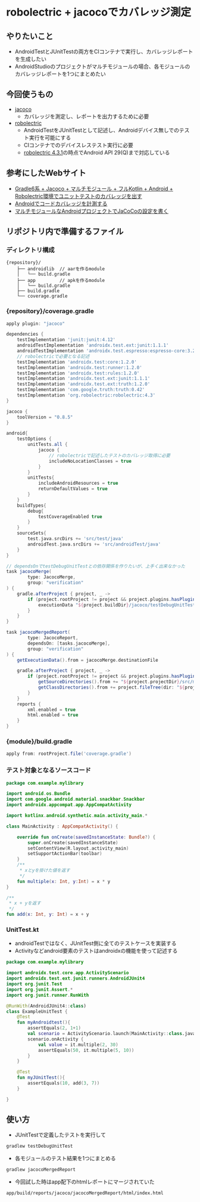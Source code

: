# robolectric + jacocoでカバレッジ測定

## やりたいこと
- AndroidTestとJUnitTestの両方をCIコンテナで実行し、カバレッジレポートを生成したい
- AndroidStudioのプロジェクトがマルチモジュールの場合、各モジュールのカバレッジレポートを1つにまとめたい

## 今回使うもの
- [jacoco](https://docs.gradle.org/current/userguide/jacoco_plugin.html)
    - カバレッジを測定し、レポートを出力するために必要
- [robolectric](http://robolectric.org/getting-started/)
    - AndroidTestをJUnitTestとして記述し、Androidデバイス無しでのテスト実行を可能にする
    - CIコンテナでのデバイスレステスト実行に必要
    - [robolectric 4.3.1](https://github.com/robolectric/robolectric/releases/tag/robolectric-4.3.1)の時点でAndroid API 29(Q)まで対応している

## 参考にしたWebサイト
- [Gradle6系 + Jacoco + マルチモジュール + フルKotlin + Android + Robolectric環境でユニットテストのカバレッジを出す](https://qiita.com/ryo_mm2d/items/e431326f701e74ec49fa#%E3%83%9E%E3%83%AB%E3%83%81%E3%83%A2%E3%82%B8%E3%83%A5%E3%83%BC%E3%83%AB)
- [Androidでコードカバレッジを計測する](https://developers.yenom.tech/entry/2018/04/15/152110)
- [マルチモジュールなAndroidプロジェクトでJaCoCoの設定を書く](https://subroh0508.net/articles/jacoco-scripts-in-anroid-muitl-module-project-by-kotlin-dsl)


## リポジトリ内で準備するファイル
### ディレクトリ構成
```
{repository}/
    ├── androidlib  // aarを作るmodule
    │   └── build.gradle
    ├── app         // apkを作るmodule
    │   └── build.gradle
    ├── build.gradle
    └── coverage.gradle
```

### {repository}/coverage.gradle
```groovy
apply plugin: "jacoco"

dependencies {
    testImplementation 'junit:junit:4.12'
    androidTestImplementation 'androidx.test.ext:junit:1.1.1'
    androidTestImplementation 'androidx.test.espresso:espresso-core:3.2.0'
    // robolectricで必要となる記述
    testImplementation 'androidx.test:core:1.2.0'
    testImplementation 'androidx.test:runner:1.2.0'
    testImplementation 'androidx.test:rules:1.2.0'
    testImplementation 'androidx.test.ext:junit:1.1.1'
    testImplementation 'androidx.test.ext:truth:1.2.0'
    testImplementation 'com.google.truth:truth:0.42'
    testImplementation 'org.robolectric:robolectric:4.3'
}

jacoco {
    toolVersion = "0.8.5"
}

android{
    testOptions {
        unitTests.all {
            jacoco {
                // robolectricで記述したテストのカバレッジ取得に必要
                includeNoLocationClasses = true
            }
        }
        unitTests{
            includeAndroidResources = true
            returnDefaultValues = true
        }
    }
    buildTypes{
        debug{
            testCoverageEnabled true
        }
    }
    sourceSets{
        test.java.srcDirs += 'src/test/java'
        androidTest.java.srcDirs += 'src/androidTest/java'
    }
}

// dependsOnでtestDebugUnitTestとの依存関係を作りたいが、上手く出来なかった
task jacocoMerge(
        type: JacocoMerge,
        group: "verification"
) {
    gradle.afterProject { project, _ ->
        if (project.rootProject != project && project.plugins.hasPlugin('jacoco')) {
            executionData "${project.buildDir}/jacoco/testDebugUnitTest.exec"
        }
    }
}

task jacocoMergedReport(
        type: JacocoReport,
        dependsOn: [tasks.jacocoMerge],
        group: "verification"
) {
    getExecutionData().from = jacocoMerge.destinationFile

    gradle.afterProject { project, _ ->
        if (project.rootProject != project && project.plugins.hasPlugin('jacoco')) {
            getSourceDirectories().from += "${project.projectDir}/src/main/java"
            getClassDirectories().from += project.fileTree(dir: "${project.buildDir}/tmp/kotlin-classes/debug")
        }
    }
    reports {
        xml.enabled = true
        html.enabled = true
    }
}
```

### {module}/build.gradle

```groovy
apply from: rootProject.file('coverage.gradle')
```

### テスト対象となるソースコード
```kotlin
package com.example.mylibrary

import android.os.Bundle
import com.google.android.material.snackbar.Snackbar
import androidx.appcompat.app.AppCompatActivity

import kotlinx.android.synthetic.main.activity_main.*

class MainActivity : AppCompatActivity() {

    override fun onCreate(savedInstanceState: Bundle?) {
        super.onCreate(savedInstanceState)
        setContentView(R.layout.activity_main)
        setSupportActionBar(toolbar)
    }
    /**
     * xとyを掛けた値を返す
     */
    fun multiple(x: Int, y:Int) = x * y
}

/**
 * x + yを返す
 */
fun add(x: Int, y: Int) = x + y
```

### UnitTest.kt
- androidTestではなく、JUnitTest側に全てのテストケースを実装する
- Activityなどandroid要素のテストはandroidxの機能を使って記述する

```kotlin
package com.example.mylibrary

import androidx.test.core.app.ActivityScenario
import androidx.test.ext.junit.runners.AndroidJUnit4
import org.junit.Test
import org.junit.Assert.*
import org.junit.runner.RunWith

@RunWith(AndroidJUnit4::class)
class ExampleUnitTest {
    @Test
    fun myAndroidtest(){
        assertEquals(2, 1+1)
        val scenario = ActivityScenario.launch(MainActivity::class.java)
        scenario.onActivity {
            val value = it.multiple(2, 30)
            assertEquals(50, it.multiple(5, 10))
        }
    }

    @Test
    fun myJUnitTest(){
        assertEquals(10, add(3, 7))
    }

}
```

## 使い方
- JUnitTestで定義したテストを実行して
```groovy
gradlew testDebugUnitTest
```

- 各モジュールのテスト結果を1つにまとめる
```groovy
gradlew jacocoMergedReport
```

- 今回試した時はapp配下のhtmlレポートにマージされていた
```
app/build/reports/jacoco/jacocoMergedReport/html/index.html
```
